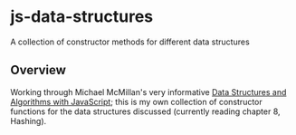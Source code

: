 js-data-structures
==================

A collection of constructor methods for different data structures

## Overview

Working through Michael McMillan's very informative [Data Structures and Algorithms with JavaScript](http://shop.oreilly.com/product/0636920029557.do); this is my own collection of constructor functions for the data structures discussed (currently reading chapter 8, Hashing).
